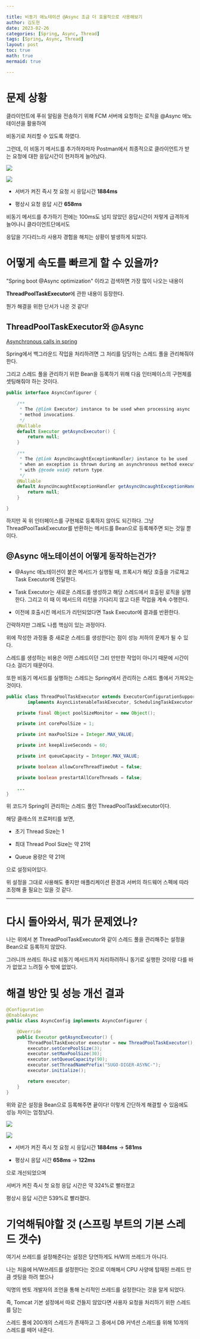 ```yaml
---

title: 비동기 애노테이션 @Async 조금 더 효율적으로 사용해보기
author: 김도현
date: 2023-02-26
categories: [Spring, Async, Thread]
tags: [Spring, Async, Thread]
layout: post
toc: true
math: true
mermaid: true

---
```


# 문제 상황

클라이언트에 푸쉬 알림을 전송하기 위해 FCM 서버에 요청하는 로직을 @Async 애노테이션을 활용하여

비동기로 처리할 수 있도록 하였다.

그런데, 이 비동기 메서드를 추가하자마자 Postman에서 최종적으로 클라이언트가 받는 요청에 대한 응답시간이 현저하게 늘어났다.

![](https://github.com/K-Diger/K-Diger.github.io/blob/main/images/async/%EC%84%B1%EB%8A%A5%20%EA%B0%9C%EC%84%A0%20%EC%9D%B4%EC%A0%84%20%EC%B2%AB%20%EC%9A%94%EC%B2%AD.jpg?raw=true)


![](https://github.com/K-Diger/K-Diger.github.io/blob/main/images/async/%EC%84%B1%EB%8A%A5%20%EA%B0%9C%EC%84%A0%20%EC%9D%B4%EC%A0%84%20%EB%91%90%EB%B2%88%EC%A7%B8%20%EC%9A%94%EC%B2%AD.jpg?raw=true)


- 서버가 켜진 즉시 첫 요청 시 응답시간 **1884ms**

- 평상시 요청 응답 시간 **658ms**

비동기 메서드를 추가하기 전에는 100ms도 넘지 않았던 응답시간이 저렇게 급격하게 늘어나니 클라이언트단에서도

응답을 기다리느라 사용자 경험을 해치는 상황이 발생하게 되었다.

# 어떻게 속도를 빠르게 할 수 있을까?

"Spring boot @Async optimization" 이라고 검색하면 가장 많이 나오는 내용이

**ThreadPoolTaskExecutor**에 관한 내용이 등장한다.

뭔가 해결을 위한 단서가 나온 것 같다!

## ThreadPoolTaskExecutor와 @Async

[Asynchronous calls in spring](https://www.linkedin.com/pulse/asynchronous-calls-spring-boot-using-async-annotation-omar-ismail/)

Spring에서 백그라운드 작업을 처리하려면 그 처리를 담당하는 스레드 풀을 관리해줘야한다.

그리고 스레드 풀을 관리하기 위한 Bean을 등록하기 위해 다음 인터페이스의 구현체를 셋팅해줘야 하는 것이다.

```java
public interface AsyncConfigurer {

	/**
	 * The {@link Executor} instance to be used when processing async
	 * method invocations.
	 */
	@Nullable
	default Executor getAsyncExecutor() {
		return null;
	}

	/**
	 * The {@link AsyncUncaughtExceptionHandler} instance to be used
	 * when an exception is thrown during an asynchronous method execution
	 * with {@code void} return type.
	 */
	@Nullable
	default AsyncUncaughtExceptionHandler getAsyncUncaughtExceptionHandler() {
		return null;
	}

}
```

하지만 꼭 위 인터페이스를 구현체로 등록하지 않아도 되긴하다. 그냥 ThreadPoolTaskExecutor를 반환하는 메서드를 Bean으로 등록해주면 되는 것일 뿐이다.

## @Async 애노테이션이 어떻게 동작하는건가?

- @Async 애노테이션이 붙은 메서드가 실행될 때, 프록시가 해당 호출을 가로채고 Task Executor에 전달한다.

- Task Executor는 새로운 스레드를 생성하고 해당 스레드에서 호출된 로직을 실행한다. 그리고 이 때 이 메서드의 리턴을 기다리지 않고 다른 작업을 계속 수행한다.

- 이전에 호출시킨 메서드가 리턴되었다면 Task Executor에 결과를 반환한다.

간략하지만 그래도 나름 핵심이 있는 과정이다.

위에 작성한 과정들 중 새로운 스레드를 생성한다는 점이 성능 저하의 문제가 될 수 있다.

스레드를 생성하는 비용은 어떤 스레드이던 그리 만만한 작업이 아니기 때문에 시간이 다소 걸리기 때문이다.

또한 비동기 메서드를 실행하는 스레드는 Spring에서 관리하는 스레드 풀에서 가져오는 것이다.

```java
public class ThreadPoolTaskExecutor extends ExecutorConfigurationSupport
		implements AsyncListenableTaskExecutor, SchedulingTaskExecutor {

    private final Object poolSizeMonitor = new Object();

    private int corePoolSize = 1;

    private int maxPoolSize = Integer.MAX_VALUE;

    private int keepAliveSeconds = 60;

    private int queueCapacity = Integer.MAX_VALUE;

    private boolean allowCoreThreadTimeOut = false;

    private boolean prestartAllCoreThreads = false;

    ...
}
```
위 코드가 Spring이 관리하는 스레드 풀인 ThreadPoolTaskExecutor이다.

해당 클래스의 프로퍼티를 보면,

- 초기 Thread Size는 1

- 최대 Thread Pool Size는 약 21억

- Queue 용량은 약 21억

으로 설정되어있다.

위 설정을 그대로 사용해도 좋지만 애플리케이션 환경과 서버의 하드웨어 스펙에 따라 조정해 줄 필요는 있을 것 같다.

---

# 다시 돌아와서, 뭐가 문제였나?

나는 위에서 본 ThreadPoolTaskExecutor와 같이 스레드 풀을 관리해주는 설정을 Bean으로 등록하지 않았다.

그러니까 쓰레드 하나로 비동기 메서드까지 처리하려하니 동기로 실행한 것이랑 다를 바가 없었고 느려질 수 밖에 없었다.

# 해결 방안 및 성능 개선 결과

```java
@Configuration
@EnableAsync
public class AsyncConfig implements AsyncConfigurer {

    @Override
    public Executor getAsyncExecutor() {
        ThreadPoolTaskExecutor executor = new ThreadPoolTaskExecutor();
        executor.setCorePoolSize(3);
        executor.setMaxPoolSize(30);
        executor.setQueueCapacity(90);
        executor.setThreadNamePrefix("SUGO-DIGER-ASYNC-");
        executor.initialize();

        return executor;
    }
}
```

위와 같은 설정을 Bean으로 등록해주면 끝이다! 이렇게 간단하게 해결할 수 있음에도 성능 차이는 엄청났다.


![](https://github.com/K-Diger/K-Diger.github.io/blob/main/images/async/%EC%84%B1%EB%8A%A5%20%EA%B0%9C%EC%84%A0%20%ED%9B%84%20%EC%B2%AB%20%EC%9A%94%EC%B2%AD.jpg?raw=true)

![](https://github.com/K-Diger/K-Diger.github.io/blob/main/images/async/%EC%84%B1%EB%8A%A5%20%EA%B0%9C%EC%84%A0%20%ED%9B%84%20%EB%91%90%EB%B2%88%EC%A7%B8%20%EC%9A%94%EC%B2%AD.jpg?raw=true)

- 서버가 켜진 즉시 첫 요청 시 응답시간 **1884ms** -> **581ms**

- 평상시 응답 시간 **658ms** -> **122ms**

으로 개선되었으며

서버가 켜진 즉시 첫 요청 응답 시간은 약 324%로 빨라졌고

평상시 응답 시간은 539%로 빨라졌다.


# 기억해둬야할 것 (스프링 부트의 기본 스레드 갯수)

여기서 쓰레드를 설정해준다는 설정은 당연하게도 H/W의 쓰레드가 아니다.

나는 처음에 H/W쓰레드를 설정한다는 것으로 이해해서 CPU 사양에 탑재된 쓰레드 만큼 셋팅을 하려 했으나

익명의 멘토 개발자의 조언을 통해 논리적인 쓰레드를 설정한다는 것을 알게 되었다.

즉, Tomcat 기본 설정에서 따로 건들지 않았다면 사용자 요청을 처리하기 위한 스레드를 담는

스레드 풀에 200개의 스레드가 존재하고 그 중에서 DB 커넥션 스레드를 위해 10개의 스레드를 떼어 내준다.

